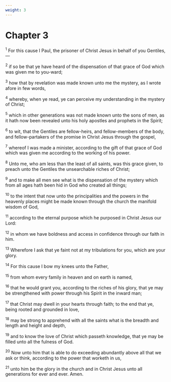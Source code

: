 ```yaml
---
weight: 3
---
```


# Chapter 3

<sup>1</sup> For this cause I Paul, the prisoner of Christ Jesus in behalf of you Gentiles,— 

<sup>2</sup> if so be that ye have heard of the dispensation of that grace of God which was given me to you-ward; 

<sup>3</sup> how that by revelation was made known unto me the mystery, as I wrote afore in few words, 

<sup>4</sup> whereby, when ye read, ye can perceive my understanding in the mystery of Christ; 

<sup>5</sup> which in other generations was not made known unto the sons of men, as it hath now been revealed unto his holy apostles and prophets in the Spirit; 

<sup>6</sup> to wit, that the Gentiles are fellow-heirs, and fellow-members of the body, and fellow-partakers of the promise in Christ Jesus through the gospel, 

<sup>7</sup> whereof I was made a minister, according to the gift of that grace of God which was given me according to the working of his power. 

<sup>8</sup> Unto me, who am less than the least of all saints, was this grace given, to preach unto the Gentiles the unsearchable riches of Christ; 

<sup>9</sup> and to make all men see what is the dispensation of the mystery which from all ages hath been hid in God who created all things; 

<sup>10</sup> to the intent that now unto the principalities and the powers in the heavenly places might be made known through the church the manifold wisdom of God, 

<sup>11</sup> according to the eternal purpose which he purposed in Christ Jesus our Lord: 

<sup>12</sup> in whom we have boldness and access in confidence through our faith in him. 

<sup>13</sup> Wherefore I ask that ye faint not at my tribulations for you, which are your glory. 

<sup>14</sup> For this cause I bow my knees unto the Father, 

<sup>15</sup> from whom every family in heaven and on earth is named, 

<sup>16</sup> that he would grant you, according to the riches of his glory, that ye may be strengthened with power through his Spirit in the inward man; 

<sup>17</sup> that Christ may dwell in your hearts through faith; to the end that ye, being rooted and grounded in love, 

<sup>18</sup> may be strong to apprehend with all the saints what is the breadth and length and height and depth, 

<sup>19</sup> and to know the love of Christ which passeth knowledge, that ye may be filled unto all the fulness of God. 

<sup>20</sup> Now unto him that is able to do exceeding abundantly above all that we ask or think, according to the power that worketh in us, 

<sup>21</sup> unto him be the glory in the church and in Christ Jesus unto all generations for ever and ever. Amen. 


